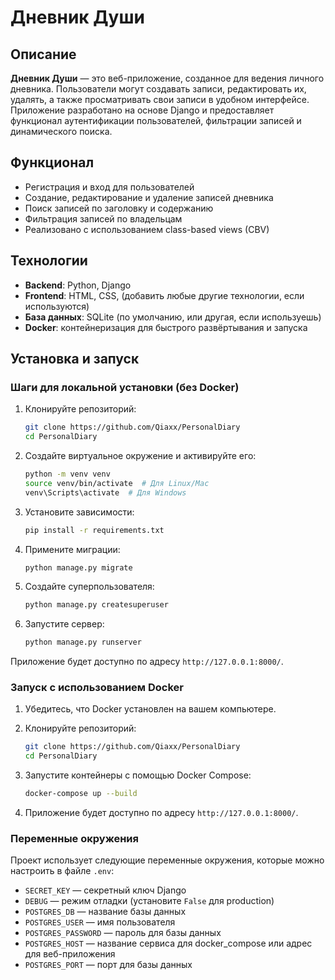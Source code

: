 # Дневник Души

## Описание

**Дневник Души** — это веб-приложение, созданное для ведения личного дневника. Пользователи могут создавать записи, редактировать их, удалять, а также просматривать свои записи в удобном интерфейсе. Приложение разработано на основе Django и предоставляет функционал аутентификации пользователей, фильтрации записей и динамического поиска.

## Функционал
- Регистрация и вход для пользователей
- Создание, редактирование и удаление записей дневника
- Поиск записей по заголовку и содержанию
- Фильтрация записей по владельцам
- Реализовано с использованием class-based views (CBV)

## Технологии
- **Backend**: Python, Django
- **Frontend**: HTML, CSS, (добавить любые другие технологии, если используются)
- **База данных**: SQLite (по умолчанию, или другая, если используешь)
- **Docker**: контейнеризация для быстрого развёртывания и запуска

## Установка и запуск

### Шаги для локальной установки (без Docker)

1. Клонируйте репозиторий:

    ```bash
    git clone https://github.com/Qiaxx/PersonalDiary
    cd PersonalDiary
    ```

2. Создайте виртуальное окружение и активируйте его:

    ```bash
    python -m venv venv
    source venv/bin/activate  # Для Linux/Mac
    venv\Scripts\activate  # Для Windows
    ```

3. Установите зависимости:

    ```bash
    pip install -r requirements.txt
    ```

4. Примените миграции:

    ```bash
    python manage.py migrate
    ```

5. Создайте суперпользователя:

    ```bash
    python manage.py createsuperuser
    ```

6. Запустите сервер:

    ```bash
    python manage.py runserver
    ```

Приложение будет доступно по адресу `http://127.0.0.1:8000/`.

### Запуск с использованием Docker

1. Убедитесь, что Docker установлен на вашем компьютере.

2. Клонируйте репозиторий:

    ```bash
    git clone https://github.com/Qiaxx/PersonalDiary
    cd PersonalDiary
    ```

3. Запустите контейнеры с помощью Docker Compose:

    ```bash
    docker-compose up --build
    ```

4. Приложение будет доступно по адресу `http://127.0.0.1:8000/`.

### Переменные окружения

Проект использует следующие переменные окружения, которые можно настроить в файле `.env`:
- `SECRET_KEY` — секретный ключ Django
- `DEBUG` — режим отладки (установите `False` для production)
- `POSTGRES_DB` — название базы данных
- `POSTGRES_USER` — имя пользователя
- `POSTGRES_PASSWORD` — пароль для базы данных
- `POSTGRES_HOST` — название сервиса для docker_compose или адрес для веб-приложения
- `POSTGRES_PORT` — порт для базы данных
